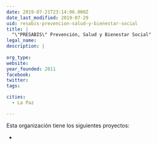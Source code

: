 ```yaml
---
date: 2019-07-21T23:14:06.000Z
date_last_modified: 2019-07-29
uid: resabis-prevencion-salud-y-bienestar-social
title: |
  "\"PRESABIS\" Prevención, Salud y Bienestar Social"
legal_name: 
description: |
  
org_type: 
website: 
year_founded: 2011
facebook: 
twitter: 
tags:

cities: 
  - La Paz

---
```


Esta organización tiene los siguientes proyectos:

- [](/proyectos/yo-propongo)

